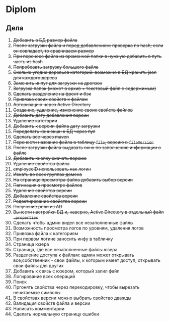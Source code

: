 # Diplom

## Дела
 1. ~~Добавить в БД размер файла~~
 2. ~~После загрузки файла и перед добавлением: проверка по hash; если он совпадает, то сравниваем размер~~
 3. ~~При переносе файла из временной папки в нужную добавить в путь часть из hash~~
 4. ~~Попробовать загрузку большого файла~~
 5. ~~Сколько угодно деревьев категорий: возможно в БД хранить json для каждого дерева~~
 6. ~~Заменить инпут для загрузки на дропзон~~
 7. ~~Загрузка папок (может в архив + текстовый файл с содержимым)~~
 8. ~~Сделать разделение на фронт и бэк~~
 9. ~~Привязка своих свойств к файлам~~
 10. ~~Авторизацию через Active Directory~~
 11. ~~Создание, удаление, изменение своих свойств файлов~~
 12. ~~Добавить дату добавления версии~~
 13. ~~Удаление категории~~
 14. ~~Добавить к версии файла дату загрузки~~
 15. ~~Переделать коннекшн к БД через пул~~
 16. ~~Сделать все через maven~~
 17. ~~Перенести название файла в таблицу `file`, версию в `fileVersion`~~
 18. ~~После загрузки файла выдавать окно по заполнению информации о файле~~
 19. ~~Добавить кнопку скачать версию~~
 20. ~~Удаление свойства файла~~
 21. ~~employeeID использовать как логин~~
 22. ~~Искать во всех группах домена~~
 23. ~~На странице просмотра файла добавить выбор версии~~
 24. ~~Пагинация в просмотре файлов~~
 25. ~~Удаление свойства версии~~
 26. ~~Добавление свойства версии~~
 27. ~~Редактирование свойства версии~~
 28. ~~Получение роли из AD~~
 29. ~~Вынести настройки БД и, наверно, Active Directory в отдельный файл `.properties`~~
 30. Сделать чтобы админ видел все незаполненные файлы
 31. Возможность просмотра логов по уровням, удаления логов
 32. Привязка файла к категориям
 33. При первом логине заносить инфу в табличку
 34. Страница юзера
 35. Страница, где все незаполненные файлы юзера
 36. Разделение доступа к файлам: админ может открывать все;собственник - свои файлы, к которым имеет доступ, открывать свои файлы для других
 37. Добавить к связь с юзером, который залил файл
 38. Логирование всех операций
 39. Поиск
 40. Пргонять свойства через перекодировку, чтобы вырезать нечитаемые символы
 41. В свойствах версии можно выбрать свойство дважды
 42. Валидация свойств файла и версии
 43. Написать комментарии
 44. Сделать нормальную страницу ошибки